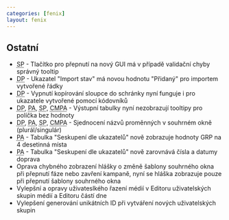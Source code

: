 ```yaml
---
categories: [fenix]
layout: fenix
---
```

<!---
## <abbr title="Cross mediální post analýza">CMPA</abbr> - Hromadný export do CSV
Generování a uložení CSV souborů (Reache médií, Reache médiatypů a Efektivních reachů). Soubory je možné uložit do zip souboru nebo do adresáře. CSV Reache médií a Reache Médiatypů lze uložit i jednotlivě. Oproti standardním exportům do Excelu, obsahují CSV navíc data pro všechny cílové skupiny (Do Excelu se exportovala data vždy pouze pro jednu vybranou cílovou skupinu). Dále CSV obsahují informace o Klientovi, Kampani, Produktu z Popisu plánu a o rozsahu období ze Zadání.
![Hromadný export do CSV]({{site.url}}/data/csv_batch_export.png)

## <abbr title="Post analýza">PA</abbr> - Nové ukazatele v Seskupení dle ukazatelů 
Do okna Seskupení dle ukazatelů byly přidány nové ukazatele. Den v týdnu, Programové datum a <abbr title="Target Rating Point">TRP</abbr>.
![PA - Seskupení dle ukazatelů - Nové ukazatele]({{site.url}}/data/pa_seskupeni_dle_ukazatelu_nove_ukazatele.png)

## <abbr title="Reachové křivky">RK</abbr> <abbr title="Strategický plán">SP</abbr> <abbr title="Detailní plán">DP</abbr> - Nastavení podmínek - roztahovatelný seznam stanic
V Nastavení podmínek je možné upravit poměr velikostí mezi horní a spodní částí okna.
![Resize nastavení podmínek]({{site.url}}/data/nastaveni_podminek_resize.gif)

## <abbr title="Reachové křivky">RK</abbr> <abbr title="Strategický plán">SP</abbr> - Nastavení výpočtu - Typy bloků
V Nastavení výpočtu je možné filtrovat, jaké typy bloků chceme v plánu používat. Pokud je nastavena jiná volba, než Všechny. Automaticky se deaktivuje a je skryta volba Typ Bloku v Nastavení podmínek.<br>
![Resize nastavení podmínek]({{site.url}}/data/nastaveni_vypoctu_typy_bloku.png)
--->
## Ostatní
<ul>
    <li><abbr title="Strategický plán">SP</abbr> - Tlačítko pro přepnutí na nový GUI má v případě validační chyby správný tooltip</li>
    <li><abbr title="Detailní plán">DP</abbr> - Ukazatel "Import stav" má novou hodnotu "Přidaný" pro importem vytvořené řádky</li>
    <li><abbr title="Detailní plán">DP</abbr> - Vypnutí kopírování sloupce do schránky nyní funguje i pro ukazatele vytvořené pomocí kódovníků</li>
    <li><abbr title="Detailní plán">DP</abbr>, <abbr title="Post analýza">PA</abbr>, <abbr title="Strategický plán">SP</abbr>, <abbr title="Crossmediální postanalýza">CMPA</abbr> - Výstupní tabulky nyní nezobrazují tooltipy pro políčka bez hodnoty</li>
    <li><abbr title="Detailní plán">DP</abbr>, <abbr title="Post analýza">PA</abbr>, <abbr title="Strategický plán">SP</abbr>, <abbr title="Crossmediální postanalýza">CMPA</abbr> - Sjednocení názvů proměnných v souhrném okně (plurál/singulár)</li>
    <li><abbr title="Post analýza">PA</abbr> - Tabulka "Seskupení dle ukazatelů" nově zobrazuje hodnoty GRP na 4 desetinná místa</li>
    <li><abbr title="Post analýza">PA</abbr> - Tabulka "Seskupení dle ukazatelů" nově zarovnává čísla a datumy doprava</li>
    <li>Oprava chybného zobrazení hlášky o změně šablony souhrného okna při přepnutí fáze nebo zavření kampaně, nyní se hláška zobrazuje pouze při přepnutí šablony souhrného okna</li>
    <li>Vylepšní a opravy uživateslkého řazení médií v Editoru uživatelských skupin médií a Editoru částí dne</li>
    <li>Vylepšení generování unikátních ID při vytváření nových uživatelských skupin</li>
</ul>
